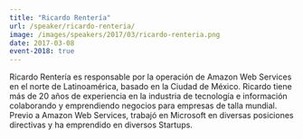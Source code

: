 ```yaml
---
title: "Ricardo Rentería"
url: /speaker/ricardo-renteria/
image: /images/speakers/2017/03/ricardo-renteria.png
date: 2017-03-08
event-2018: true
---
```


Ricardo Rentería es responsable por la operación de Amazon Web Services en el norte de Latinoamérica, basado en la Ciudad de México. Ricardo tiene más de 20 años de experiencia en la industria de tecnología e información colaborando y emprendiendo negocios para empresas de talla mundial. Previo a Amazon Web Services, trabajó en Microsoft en diversas posiciones directivas y ha emprendido en diversos Startups.